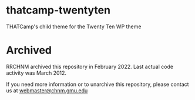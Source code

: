 # thatcamp-twentyten
THATCamp's child theme for the Twenty Ten WP theme

# Archived

RRCHNM archived this repository in February 2022. Last actual code activity was March 2012. 

If you need more information or to unarchive this repository, please contact us at  webmaster@chnm.gmu.edu
